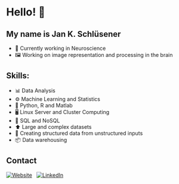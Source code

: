 # Hello! 👋 
## My name is Jan K. Schlüsener

- 🧠 Currently working in Neuroscience
- 🖼️ Working on image representation and processing in the brain

## Skills:
- 📊 Data Analysis
- ⚙️ Machine Learning and Statistics
- 🐍 Python, R and Matlab
- 🖥️ Linux Server and Cluster Computing
- 💾 SQL and NoSQL
- ⬆️ Large and complex datasets
- 🧹 Creating structured data from unstructured inputs
- 📦 Data warehousing

## Contact
[![Website](https://img.shields.io/badge/website-000000?style=for-the-badge&logo=About.me&logoColor=white)](https://jkschluesener.xyz)
&nbsp;
[![LinkedIn](https://img.shields.io/badge/LinkedIn-0077B5?style=for-the-badge&logo=linkedin&logoColor=white)](https://www.linkedin.com/in/jkschluesener/)

